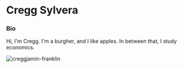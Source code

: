 # Cregg Sylvera


### Bio 
Hi, I'm Cregg. I'm a burgher, and I like apples. In between that, I study economics. 

![creggjamin-franklin]()
